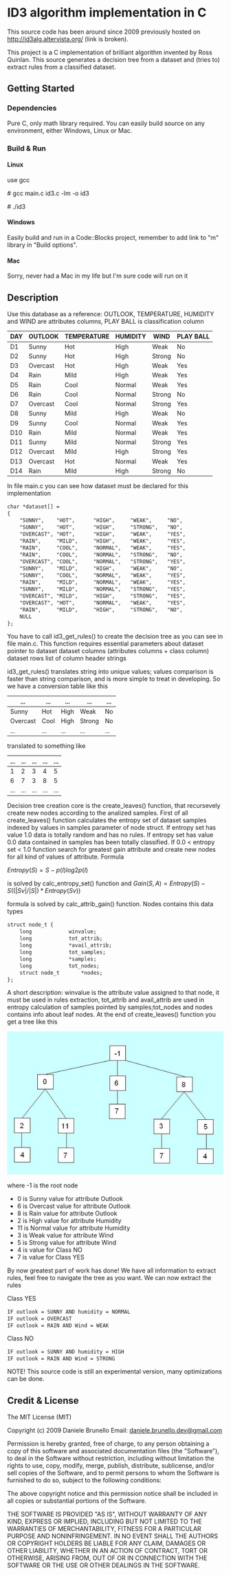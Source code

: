 # ID3 algorithm implementation in C

This source code has been around since 2009 previously hosted on http://id3alg.altervista.org/ (link is broken).

This project is a C implementation of brilliant algorithm invented by Ross Quinlan. 
This source generates a decision tree from a dataset and (tries to) extract rules from a classified dataset.

## Getting Started

### Dependencies

Pure C, only math library required. You can easily build source on any environment, either Windows, Linux or Mac.

### Build & Run

#### Linux

use gcc

\# gcc main.c id3.c -lm -o id3

\# ./id3

#### Windows

Easily build and run in a Code::Blocks project, remember to add link to "m" library in "Build options".

#### Mac

Sorry, never had a Mac in my life but I'm sure code will run on it

## Description

Use this database as a reference:
OUTLOOK, TEMPERATURE, HUMIDITY and WIND are attributes columns, PLAY BALL is classification column

| DAY	| OUTLOOK |	TEMPERATURE	| HUMIDITY | WIND |	PLAY BALL |
| --- | ------- | ----------- | -------- | ---- | --------- |
| D1 | Sunny | Hot | High | Weak | No |
| D2 | Sunny | Hot | High | Strong |	No |  
| D3 | Overcast | Hot | High | Weak | Yes | 
| D4 | Rain | Mild | High | Weak | Yes | 
| D5 | Rain | Cool | Normal | Weak | Yes | 
| D6 | Rain | Cool | Normal | Strong | No | 
| D7 | Overcast | Cool | Normal | Strong | Yes | 
| D8 | Sunny | Mild | High | Weak | No | 
| D9 | Sunny | Cool | Normal | Weak | Yes | 
| D10 | Rain | Mild | Normal | Weak | Yes | 
| D11 | Sunny | Mild | Normal | Strong | Yes | 
| D12 | Overcast | Mild | High | Strong | Yes | 
| D13 | Overcast | Hot | Normal | Weak | Yes | 
| D14 | Rain | Mild | High | Strong | No | 

In file main.c you can see how dataset must be declared for this implementation

```
char *dataset[] =
{
	"SUNNY",  	"HOT",    	"HIGH",    	"WEAK",		"NO",
	"SUNNY",	"HOT",    	"HIGH",    	"STRONG",	"NO",
	"OVERCAST",	"HOT",    	"HIGH",   	"WEAK",		"YES",
	"RAIN",		"MILD",   	"HIGH",   	"WEAK",		"YES",
	"RAIN",		"COOL",		"NORMAL",  	"WEAK",		"YES",
	"RAIN",		"COOL",  	"NORMAL",  	"STRONG",	"NO",
	"OVERCAST",	"COOL",  	"NORMAL",  	"STRONG",	"YES",
	"SUNNY", 	"MILD",  	"HIGH",    	"WEAK",		"NO",
	"SUNNY", 	"COOL",  	"NORMAL",  	"WEAK",		"YES",
	"RAIN",		"MILD",  	"NORMAL",  	"WEAK",		"YES",
	"SUNNY", 	"MILD",  	"NORMAL",  	"STRONG",	"YES",
	"OVERCAST",	"MILD",  	"HIGH",    	"STRONG",	"YES",
	"OVERCAST",	"HOT", 		"NORMAL",  	"WEAK",		"YES",
	"RAIN",  	"MILD",  	"HIGH",		"STRONG",	"NO",
	NULL
};
```

You have to call id3_get_rules() to create the decision tree as you can see in file main.c. This function requires essential parameters about dataset
pointer to dataset
dataset columns (attributes columns + class column)
dataset rows
list of column header strings

id3_get_rules() translates string into unique values; values comparison is faster than string comparison, and is more simple to treat in developing. So we have a conversion table like this

| ... | ... | ... | ... | ... |
| --- | --- | --- | --- | --- |
| Sunny | Hot | High | Weak | No |
| Overcast | Cool | High | Strong | No |
| ... | ... | ... | ... | ... |

translated to something like

| ... | ... | ... | ... | ... |
| --- | --- | --- | --- | --- |
| 1 | 2 | 3 | 4 | 5 | 
| 6 | 7 | 3 | 8 | 5 |
| ... | ... | ... | ... | ... |


Decision tree creation core is the create_leaves() function, that recursevely create new nodes according to the analized samples. 
First of all create_leaves() function calculates the entropy set of dataset samples indexed by values in samples parameter of node struct.
If entropy set has value 1.0 data is totally random and has no rules.
If entropy set has value 0.0 data contained in samples has been totally classified.
If 0.0 < entropy set < 1.0 function search for greatest gain attribute and create new nodes for all kind of values of attribute.
Formula

$Entropy(S) = S -p(I) log2 p(I)$

is solved by calc_entropy_set() function and
$Gain(S, A) = Entropy(S) - S ((|Sv| / |S|) * Entropy(Sv))$

formula is solved by calc_attrib_gain() function. Nodes contains this data types

```
struct node_t {
	long			winvalue;
	long			tot_attrib;
	long			*avail_attrib;
	long			tot_samples;
	long			*samples;
	long			tot_nodes;
	struct node_t		*nodes;
};
```

A short description: winvalue is the attribute value assigned to that node, it must be used in rules extraction, tot_attrib and avail_attrib are used in entropy calculation of samples pointed by samples;tot_nodes and nodes contains info about leaf nodes. 
At the end of create_leaves() function you get a tree like this

![alt text](https://github.com/dannyb79/id3/blob/main/tree.jpg?raw=true)

where
-1 is the root node
- 0 is Sunny value for attribute Outlook
- 6 is Overcast value for attribute Outlook
- 8 is Rain value for attribute Outlook
- 2 is High value for attribute Humidity
- 11 is Normal value for attribute Humidity
- 3 is Weak value for attribute Wind
- 5 is Strong value for attribute Wind
- 4 is value for Class NO
- 7 is value for Class YES

By now greatest part of work has done! We have all information to extract rules, feel free to navigate the tree as you want.
We can now extract the rules

Class YES

	IF outlook = SUNNY AND humidity = NORMAL
	IF outlook = OVERCAST
	IF outlook = RAIN AND Wind = WEAK

Class NO

	IF outlook = SUNNY AND humidity = HIGH
	IF outlook = RAIN AND Wind = STRONG

NOTE! This source code is still an experimental version, many optimizations can be done.

## Credit & License 

The MIT License (MIT)

Copyright (c) 2009 Daniele Brunello 
Email: daniele.brunello.dev@gmail.com

Permission is hereby granted, free of charge, to any person obtaining a copy of this software and associated documentation files (the "Software"), to deal in the Software without restriction, including without limitation the rights to use, copy, modify, merge, publish, distribute, sublicense, and/or sell copies of the Software, and to permit persons to whom the Software is furnished to do so, subject to the following conditions:

The above copyright notice and this permission notice shall be included in all copies or substantial portions of the Software.

THE SOFTWARE IS PROVIDED "AS IS", WITHOUT WARRANTY OF ANY KIND, EXPRESS OR IMPLIED, INCLUDING BUT NOT LIMITED TO THE WARRANTIES OF MERCHANTABILITY, FITNESS FOR A PARTICULAR PURPOSE AND NONINFRINGEMENT. IN NO EVENT SHALL THE AUTHORS OR COPYRIGHT HOLDERS BE LIABLE FOR ANY CLAIM, DAMAGES OR OTHER LIABILITY, WHETHER IN AN ACTION OF CONTRACT, TORT OR OTHERWISE, ARISING FROM, OUT OF OR IN CONNECTION WITH THE SOFTWARE OR THE USE OR OTHER DEALINGS IN THE SOFTWARE.



